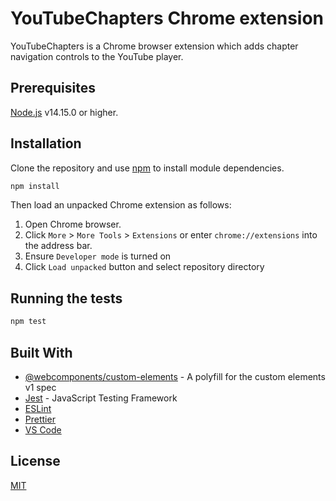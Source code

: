 # YouTubeChapters Chrome extension

YouTubeChapters is a Chrome browser extension which adds chapter navigation controls to 
the YouTube player.


## Prerequisites

[Node.js](https://nodejs.org) v14.15.0 or higher.

## Installation

Clone the repository and use [npm](https://npmjs.com) to install module dependencies.

```bash
npm install
```

Then load an unpacked Chrome extension as follows:

1. Open Chrome browser.
2. Click `More` > `More Tools` > `Extensions` or enter `chrome://extensions` into the address bar.
3. Ensure `Developer mode` is turned on
4. Click `Load unpacked` button and select repository directory

## Running the tests

```bash
npm test
```

## Built With

* [@webcomponents/custom-elements](https://www.npmjs.com/package/@webcomponents/custom-elements) - A polyfill for the custom elements v1 spec
* [Jest](https://jestjs.io/) - JavaScript Testing Framework
* [ESLint](https://eslint.org)
* [Prettier](https://prettier.io)
* [VS Code](https://code.visualstudio.com/)

## License
[MIT](https://github.com/aalexeenco/YouTubeChapters/blob/master/LICENSE)